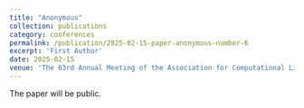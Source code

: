 ```yaml
---
title: "Anonymous"
collection: publications
category: conferences
permalink: /publication/2025-02-15-paper-anonymous-number-6
excerpt: 'First Author'
date: 2025-02-15
venue: 'The 63rd Annual Meeting of the Association for Computational Linguistics (ACL 2025)'
---
```


The paper will be public.
